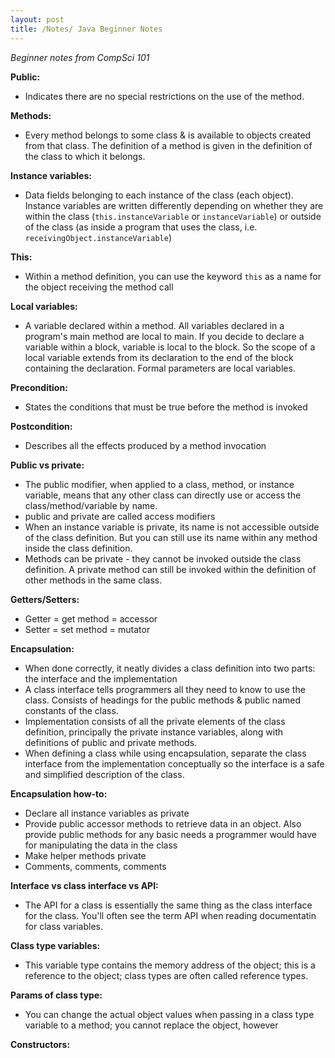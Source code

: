 ```yaml
---
layout: post
title: /Notes/ Java Beginner Notes
---
```


_Beginner notes from CompSci 101_

**Public:**
- Indicates there are no special restrictions on the use of the method.

**Methods:**
- Every method belongs to some class & is available to objects created from that class. The definition of a method is given in the definition of the class to which it belongs.

**Instance variables:**
- Data fields belonging to each instance of the class (each object). Instance variables are written differently depending on whether they are within the class (`this.instanceVariable` or `instanceVariable`) or outside of the class (as inside a program that uses the class, i.e. `receivingObject.instanceVariable`)

**This:**
- Within a method definition, you can use the keyword `this` as a name for the object receiving the method call

**Local variables:**
- A variable declared within a method. All variables declared in a program's main method are local to main. If you decide to declare a variable within a block, variable is local to the block. So the scope of a local variable extends from its declaration to the end of the block containing the declaration. Formal parameters are local variables.

**Precondition:**
- States the conditions that must be true before the method is invoked

**Postcondition:**
- Describes all the effects produced by a method invocation

**Public vs private:**
- The public modifier, when applied to a class, method, or instance variable, means that any other class can directly use or access the class/method/variable by name.
- public and private are called access modifiers
- When an instance variable is private, its name is not accessible outside of the class definition. But you can still use its name within any method inside the class definition.
- Methods can be private - they cannot be invoked outside the class definition. A private method can still be invoked within the definition of other methods in the same class.

**Getters/Setters:**
- Getter = get method = accessor
- Setter = set method = mutator

**Encapsulation:**
- When done correctly, it neatly divides a class definition into two parts: the interface and the implementation
- A class interface tells programmers all they need to know to use the class. Consists of headings for the public methods & public named constants of the class.
- Implementation consists of all the private elements of the class definition, principally the private instance variables, along with definitions of public and private methods.
- When defining a class while using encapsulation, separate the class interface from the implementation conceptually so the interface is a safe and simplified description of the class.

**Encapsulation how-to:**
- Declare all instance variables as private
- Provide public accessor methods to retrieve data in an object. Also provide public methods for any basic needs a programmer would have for manipulating the data in the class
- Make helper methods private
- Comments, comments, comments

**Interface vs class interface vs API:**
- The API for a class is essentially the same thing as the class interface for the class. You'll often see the term API when reading documentatin for class variables.

**Class type variables:**
- This variable type contains the memory address of the object; this is a reference to the object; class types are often called reference types.

**Params of class type:**
- You can change the actual object values when passing in a class type variable to a method; you cannot replace the object, however

**Constructors:**